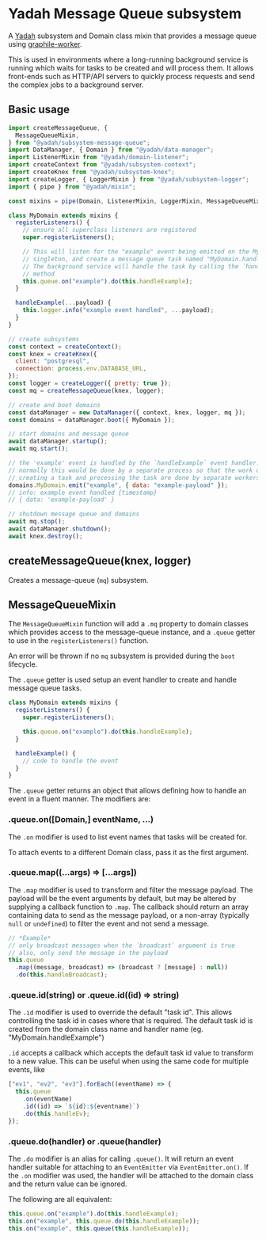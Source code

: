 # Yadah Message Queue subsystem

A [Yadah](https://www.npmjs.com/package/@yadah/yadah) subsystem and Domain class
mixin that provides a message queue using [graphile-worker](https://www.npmjs.com/package/graphile-worker).

This is used in environments where a long-running background service is running
which waits for tasks to be created and will process them. It allows front-ends
such as HTTP/API servers to quickly process requests and send the complex jobs
to a background server.

## Basic usage

```js
import createMessageQueue, {
  MessageQueueMixin,
} from "@yadah/subsystem-message-queue";
import DataManager, { Domain } from "@yadah/data-manager";
import ListenerMixin from "@yadah/domain-listener";
import createContext from "@yadah/subsystem-context";
import createKnex from "@yadah/subsystem-knex";
import createLogger, { LoggerMixin } from "@yadah/subsystem-logger";
import { pipe } from "@yadah/mixin";

const mixins = pipe(Domain, ListenerMixin, LoggerMixin, MessageQueueMixin);

class MyDomain extends mixins {
  registerListeners() {
    // ensure all superclass listeners are registered
    super.registerListeners();

    // This will listen for the "example" event being emitted on the MyDomain
    // singleton, and create a message queue task named "MyDomain.handleExample".
    // The background service will handle the task by calling the `handleExample`
    // method
    this.queue.on("example").do(this.handleExample);
  }

  handleExample(...payload) {
    this.logger.info("example event handled", ...payload);
  }
}

// create subsystems
const context = createContext();
const knex = createKnex({
  client: "postgresql",
  connection: process.env.DATABASE_URL,
});
const logger = createLogger({ pretty: true });
const mq = createMessageQueue(knex, logger);

// create and boot domains
const dataManager = new DataManager({ context, knex, logger, mq });
const domains = dataManager.boot({ MyDomain });

// start domains and message queue
await dataManager.startup();
await mq.start();

// the 'example' event is handled by the `handleExample` event handler.
// normally this would be done by a separate process so that the work of
// creating a task and processing the task are done by separate workers
domains.MyDomain.emit("example", { data: "example-payload" });
// info: example event handled {timestamp}
// { data: 'example-payload' }

// shutdown message queue and domains
await mq.stop();
await dataManager.shutdown();
await knex.destroy();
```

## createMessageQueue(knex, logger)

Creates a message-queue (`mq`) subsystem.

## MessageQueueMixin

The `MessageQueueMixin` function will add a `.mq` property to domain classes which
provides access to the message-queue instance, and a `.queue` getter to use
in the `registerListeners()` function.

An error will be thrown if no `mq` subsystem is provided during the `boot`
lifecycle.

The `.queue` getter is used setup an event handler to create and handle message
queue tasks.

```js
class MyDomain extends mixins {
  registerListeners() {
    super.registerListeners();

    this.queue.on("example").do(this.handleExample);
  }

  handleExample() {
    // code to handle the event
  }
}
```

The `.queue` getter returns an object that allows defining how to handle an
event in a fluent manner. The modifiers are:

### .queue.on([Domain,] eventName, ...)

The `.on` modifier is used to list event names that tasks will be created for.

To attach events to a different Domain class, pass it as the first argument.

### .queue.map((...args) => [...args])

The `.map` modifier is used to transform and filter the message payload. The
payload will be the event arguments by default, but may be altered by supplying
a callback function to `.map`. The callback should return an array containing
data to send as the message payload, or a non-array (typically `null` or
`undefined`) to filter the event and not send a message.

```js
// *Example*
// only broadcast messages when the `broadcast` argument is true
// also, only send the message in the payload
this.queue
  .map((message, broadcast) => (broadcast ? [message] : null))
  .do(this.handleBroadcast);
```

### .queue.id(string) or .queue.id((id) => string)

The `.id` modifier is used to override the default "task id". This allows
controlling the task id in cases where that is required. The default task id
is created from the domain class name and handler name (eg. "MyDomain.handleExample")

`.id` accepts a callback which accepts the default task id value to transform to
a new value. This can be useful when using the same code for multiple events, like

```js
["ev1", "ev2", "ev3"].forEach((eventName) => {
  this.queue
    .on(eventName)
    .id((id) => `${id}:${eventname}`)
    .do(this.handleEv);
});
```

### .queue.do(handler) or .queue(handler)

The `.do` modifier is an alias for calling `.queue()`. It will return an event
handler suitable for attaching to an `EventEmitter` via `EventEmitter.on()`.
If the `.on` modifier was used, the handler will be attached to the domain class
and the return value can be ignored.

The following are all equivalent:

```js
this.queue.on("example").do(this.handleExample);
this.on("example", this.queue.do(this.handleExample));
this.on("example", this.queue(this.handleExample));
```
